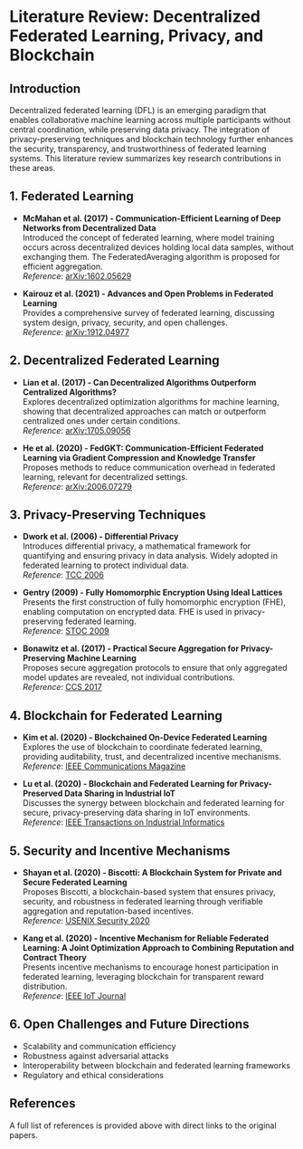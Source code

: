 # Literature Review: Decentralized Federated Learning, Privacy, and Blockchain

## Introduction

Decentralized federated learning (DFL) is an emerging paradigm that enables collaborative machine learning across multiple participants without central coordination, while preserving data privacy. The integration of privacy-preserving techniques and blockchain technology further enhances the security, transparency, and trustworthiness of federated learning systems. This literature review summarizes key research contributions in these areas.

## 1. Federated Learning

- **McMahan et al. (2017) - Communication-Efficient Learning of Deep Networks from Decentralized Data**  
  Introduced the concept of federated learning, where model training occurs across decentralized devices holding local data samples, without exchanging them. The FederatedAveraging algorithm is proposed for efficient aggregation.  
  *Reference*: [arXiv:1602.05629](https://arxiv.org/abs/1602.05629)

- **Kairouz et al. (2021) - Advances and Open Problems in Federated Learning**  
  Provides a comprehensive survey of federated learning, discussing system design, privacy, security, and open challenges.  
  *Reference*: [arXiv:1912.04977](https://arxiv.org/abs/1912.04977)

## 2. Decentralized Federated Learning

- **Lian et al. (2017) - Can Decentralized Algorithms Outperform Centralized Algorithms?**  
  Explores decentralized optimization algorithms for machine learning, showing that decentralized approaches can match or outperform centralized ones under certain conditions.  
  *Reference*: [arXiv:1705.09056](https://arxiv.org/abs/1705.09056)

- **He et al. (2020) - FedGKT: Communication-Efficient Federated Learning via Gradient Compression and Knowledge Transfer**  
  Proposes methods to reduce communication overhead in federated learning, relevant for decentralized settings.  
  *Reference*: [arXiv:2006.07279](https://arxiv.org/abs/2006.07279)

## 3. Privacy-Preserving Techniques

- **Dwork et al. (2006) - Differential Privacy**  
  Introduces differential privacy, a mathematical framework for quantifying and ensuring privacy in data analysis. Widely adopted in federated learning to protect individual data.  
  *Reference*: [TCC 2006](https://link.springer.com/chapter/10.1007/11681878_14)

- **Gentry (2009) - Fully Homomorphic Encryption Using Ideal Lattices**  
  Presents the first construction of fully homomorphic encryption (FHE), enabling computation on encrypted data. FHE is used in privacy-preserving federated learning.  
  *Reference*: [STOC 2009](https://dl.acm.org/doi/10.1145/1536414.1536440)

- **Bonawitz et al. (2017) - Practical Secure Aggregation for Privacy-Preserving Machine Learning**  
  Proposes secure aggregation protocols to ensure that only aggregated model updates are revealed, not individual contributions.  
  *Reference*: [CCS 2017](https://dl.acm.org/doi/10.1145/3133956.3133982)

## 4. Blockchain for Federated Learning

- **Kim et al. (2020) - Blockchained On-Device Federated Learning**  
  Explores the use of blockchain to coordinate federated learning, providing auditability, trust, and decentralized incentive mechanisms.  
  *Reference*: [IEEE Communications Magazine](https://ieeexplore.ieee.org/document/9090146)

- **Lu et al. (2020) - Blockchain and Federated Learning for Privacy-Preserved Data Sharing in Industrial IoT**  
  Discusses the synergy between blockchain and federated learning for secure, privacy-preserving data sharing in IoT environments.  
  *Reference*: [IEEE Transactions on Industrial Informatics](https://ieeexplore.ieee.org/document/9099060)

## 5. Security and Incentive Mechanisms

- **Shayan et al. (2020) - Biscotti: A Blockchain System for Private and Secure Federated Learning**  
  Proposes Biscotti, a blockchain-based system that ensures privacy, security, and robustness in federated learning through verifiable aggregation and reputation-based incentives.  
  *Reference*: [USENIX Security 2020](https://www.usenix.org/conference/usenixsecurity20/presentation/shayan)

- **Kang et al. (2020) - Incentive Mechanism for Reliable Federated Learning: A Joint Optimization Approach to Combining Reputation and Contract Theory**  
  Presents incentive mechanisms to encourage honest participation in federated learning, leveraging blockchain for transparent reward distribution.  
  *Reference*: [IEEE IoT Journal](https://ieeexplore.ieee.org/document/9091120)

## 6. Open Challenges and Future Directions

- Scalability and communication efficiency
- Robustness against adversarial attacks
- Interoperability between blockchain and federated learning frameworks
- Regulatory and ethical considerations

## References

A full list of references is provided above with direct links to the original papers. 